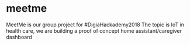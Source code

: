 # meetme
MeetMe is our group project for #DigiaHackademy2018
The topic is IoT in health care, we are building a proof of concept home assistant/caregiver dashboard
